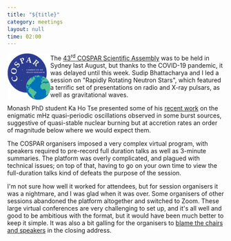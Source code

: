 ```yaml
---
title: "${title}"
category: meetings
layout: null
time: 02:00
---
```

<!-- converted from blosxom format post by dkg 22.1.2022 -->
<img src="images/logo-cospar.png" width="100" align="left">
The <a href="https://cospar2021.org">43<sup>rd</sup> COSPAR Scientific
Assembly</a> was to be held in Sydney last August, but thanks to the 
COVID-19 pandemic, it was delayed until this week. Sudip Bhattacharya and
I led a session on "Rapidly Rotating Neutron Stars", which featured a terrific
set of presentations on radio and X-ray pulsars, as well as gravitational
waves.
</p>
<p>Monash PhD student Ka Ho Tse presented some of his 
<a href="/~dgallow/cgi-bin/blosxom.cgi/postgrads/mhz_qpos.html">recent work</a>
on the enigmatic mHz quasi-periodic oscillations observed in some burst
sources, suggestive of quasi-stable nuclear burning but at accretion rates an 
order of magnitude below where we would expect them.
</p>
<p>The COSPAR organisers imposed a very complex virtual program, with speakers
required to pre-record full duration talks as well as 3-minute summaries. 
The platform was overly complicated, and plagued with technical issues; 
on top of that, having to go on your own time to view the full-duration talks
kind of defeats the purpose of the session.
</p>
<p>I'm not sure how well it worked for attendees, but for session organisers
it was a nightmare, and I was glad when it was over. Some organisers of 
other sessions abandoned the platform altogether and switched to Zoom.
These large virtual conferences are very challenging to set up, and it's all
well and good to be ambitious with the format, but it would have been much
better to keep it simple.
It was also a bit galling for the organisers to 
<a href="https://www.youtube.com/watch?t=131&v=6vYBsfOsfy4&feature=youtu.be">blame the chairs and speakers</a> in the closing address.
</p>
